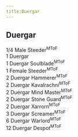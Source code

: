```yaml
---
title:Duergar
---
```


## Duergar

1/4 Male Steeder<sup>MToF</sup>  
1 Duergar  
1 Duergar Soulblade<sup>MToF</sup>  
1 Female Steeder<sup>MToF</sup>  
2 Duergar Hammerer<sup>MToF</sup>  
2 Duergar Kavalrachni<sup>MToF</sup>  
2 Duergar Mind Master<sup>MToF</sup>  
2 Duergar Stone Guard<sup>MToF</sup>  
2 Duergar Xarrorn<sup>MToF</sup>  
3 Duergar Screamer<sup>MToF</sup>  
6 Duergar Warlord<sup>MToF</sup>  
12 Duergar Despot<sup>MToF</sup>  
